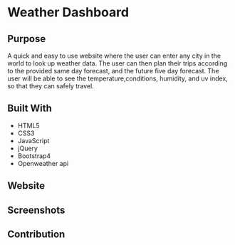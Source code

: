 # Weather Dashboard

## Purpose
A quick and easy to use website where the user can enter any city in the world to look up
weather data. The user can then plan their trips according to the provided same day forecast,
and the future five day forecast. The user will be able to see the temperature,conditions, humidity,
and uv index, so that they can safely travel.

## Built With
* HTML5
* CSS3
* JavaScript
* jQuery
* Bootstrap4
* Openweather api


## Website

## Screenshots

## Contribution
